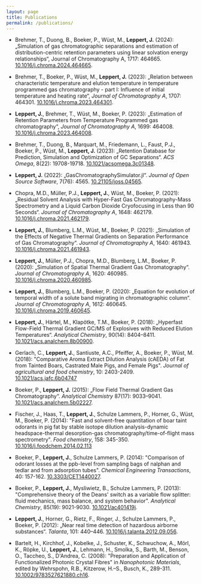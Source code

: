 ```yaml
---
layout: page
title: Publications
permalink: /publications/
---
```


* Brehmer, T., Duong, B., Boeker, P., Wüst, M., **Leppert, J.** (2024): „Simulation of gas chromatographic separations and estimation of distribution-centric retention parameters using linear solvation energy relationships“, Journal of Chromatography A, 1717: 464665. [10.1016/j.chroma.2024.464665](https://doi.org/10.1016/j.chroma.2024.464665).

* Brehmer, T., Boeker, P., Wüst, M., **Leppert, J.** (2023): 
  „Relation between characteristic temperature and elution temperature in temperature programmed gas chromatography - part I: Influence of initial temperature and heating rate“, _Journal of Chromatography A_, 1707: 464301. [10.1016/j.chroma.2023.464301](https://doi.org/10.1016/j.chroma.2023.464301).

* **Leppert, J.**, Brehmer, T., Wüst, M., Boeker, P. (2023):
  „Estimation of Retention Parameters from Temperature Programmed gas chromatography“, _Journal of Chromatography A_, 1699: 464008. [10.1016/j.chroma.2023.464008](https://doi.org/10.1016/j.chroma.2023.464008).

* Brehmer, T., Duong, B., Marquart, M., Friedemann, L., Faust, P.J., Boeker, P., Wüst, M., **Leppert, J.** (2023):
  „Retention Database for Prediction, Simulation and Optimization of GC Separations“. _ACS Omega_, 8(22): 19708-19718. [10.1021/acsomega.3c01348](https://doi.org/10.1021/acsomega.3c01348).

* **Leppert, J.** (2022):
  „GasChromatographySimulator.jl“. _Journal of Open Source Software_, 7(76): 4565. [10.21105/joss.04565](https://doi.org/10.21105/joss.04565).

* Chopra, M.D., Müller, P.J., **Leppert, J.**, Wüst, M., Boeker, P. (2021):
  „Residual Solvent Analysis with Hyper-Fast Gas Chromatography-Mass Spectrometry and a Liquid Carbon Dioxide Cryofocusing in Less than 90 Seconds“. _Journal of Chromatography A_, 1648: 462179. [10.1016/j.chroma.2021.462179](https://doi.org/10.1016/j.chroma.2021.462179).

* **Leppert, J.**, Blumberg, L.M., Wüst, M., Boeker, P. (2021):
  „Simulation of the Effects of Negative Thermal Gradients on Separation Performance of Gas Chromatography“. _Journal of Chromatography A_, 1640: 461943. [10.1016/j.chroma.2021.461943](https://doi.org/10.1016/j.chroma.2021.461943).

* **Leppert, J.**, Müller, P.J., Chopra, M.D., Blumberg, L.M., Boeker, P. (2020): 
  „Simulation of Spatial Thermal Gradient Gas Chromatography“. _Journal of Chromatography A_, 1620: 460985. [10.1016/j.chroma.2020.460985](https://doi.org/10.1016/j.chroma.2020.460985).

* **Leppert, J.**, Blumberg, L.M., Boeker, P. (2020):
  „Equation for evolution of temporal width of a solute band migrating in chromatographic column“. _Journal of Chromatography A_, 1612: 460645. [10.1016/j.chroma.2019.460645](https://doi.org/10.1016/j.chroma.2019.460645).

* **Leppert, J.**, Härtel, M., Klapötke, T.M., Boeker, P. (2018):
  „Hyperfast Flow-Field Thermal Gradient GC/MS of Explosives with Reduced Elution Temperatures“. _Analytical Chemistry_, 90(14): 8404–8411. [10.1021/acs.analchem.8b00900](https://doi.org/10.1021/acs.analchem.8b00900).

* Gerlach, C., **Leppert, J.**, Santiuste, A.C., Pfeiffer, A., Boeker, P., Wüst, M. (2018):
  "Comparative Aroma Extract Dilution Analysis (cAEDA) of Fat from Tainted Boars, Castrated Male Pigs, and Female Pigs". _Journal of agricultural and food chemistry_, 10: 2403-2409. [10.1021/acs.jafc.6b04747](https://doi.org/10.1021/acs.jafc.6b04747)

* Boeker, P., **Leppert, J.** (2015):
  „Flow Field Thermal Gradient Gas Chromatography“. _Analytical Chemistry_ 87(17): 9033–9041. [10.1021/acs.analchem.5b02227](https://doi.org/10.1021/acs.analchem.5b02227).

* Fischer, J., Haas, T., **Leppert, J.**, Schulze Lammers, P., Horner, G., Wüst, M., Boeker, P. (2014):
  "Fast and solvent-free quantitation of boar taint odorants in pig fat by stable isotope dilution analysis-dynamic headspace-thermal desorption-gas chromatography/time-of-flight mass spectrometry". _Food chemistry_, 158: 345-350. [10.1016/j.foodchem.2014.02.113](https://doi.org/10.1016/j.foodchem.2014.02.113)

* Boeker, P., **Leppert, J.**, Schulze Lammers, P. (2014): 
  "Comparison of odorant losses at the ppb-level from sampling bags of nalphan and tedlar and from adsorption tubes". _Chemical Engineering Transactions_, 40: 157-162. [10.3303/CET1440027](https://doi.org/10.3303/CET1440027).

* Boeker, P., **Leppert, J.**, Mysliwietz, B., Schulze Lammers, P. (2013): 
  "Comprehensive theory of the Deans' switch as a variable flow splitter: fluid mechanics, mass balance, and system behavior". _Analytical Chemistry_, 85(19): 9021-9030. [10.1021/ac401419j](https://doi.org/10.1021/ac401419j).

* **Leppert, J.**, Horner, G., Rietz, F., Ringer, J., Schulze Lammers, P., Boeker, P. (2012):
  „Near real time detection of hazardous airborne substances“. _Talanta_, 101: 440–446. [10.1016/j.talanta.2012.09.056](https://doi.org/10.1016/j.talanta.2012.09.056).

* Bartelt, H., Kirchhof, J., Kobelke, J., Schuster, K., Schwuchow, A., Mörl, K., Röpke, U., **Leppert, J.**, Lehmann, H., Smolka, S., Barth, M., Benson, O., Taccheo, S., D'Andrea, C. (2008): 
  "Preparation and Application of Functionalized Photonic Crystal Fibres" in _Nanophotonic Materials_, edited by Wehrspohn, R.B., Kitzerow, H.–S., Busch, K., 289-311. [10.1002/9783527621880.ch16](https://doi.org/10.1002/9783527621880.ch16).